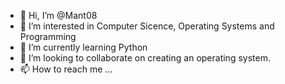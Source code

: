 - 👋 Hi, I’m @Mant08
- 👀 I’m interested in Computer Sicence, Operating Systems and Programming
- 🌱 I’m currently learning Python
- 💞️ I’m looking to collaborate on creating an operating system.
- 📫 How to reach me ...

<!---
Mant08/Mant08 is a ✨ special ✨ repository because its `README.md` (this file) appears on your GitHub profile.
You can click the Preview link to take a look at your changes.
--->

